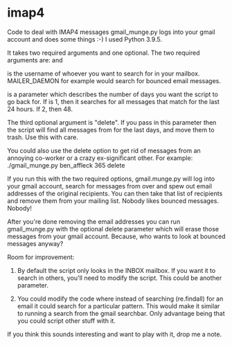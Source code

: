 # imap4
Code to deal with IMAP4 messages
gmail_munge.py logs into your gmail account and does some things :-) I used Python 3.9.5.

It takes two required arguments and one optional. The two required arguments are: <user> and <numdays>
 
<user> is the username of whoever you want to search for in your mailbox. MAILER_DAEMON for example would search for bounced email messages.
  
<numdays> is a parameter which describes the number of days you want the script to go back for. If <numdays> is 1, then it searches for all messages that match <user> for the last 24 hours. If 2, then 48.
  
The third optional argument is "delete". If you pass in this parameter then the script will find all messages from <user> for the last <numdays> days, 
and move them to trash. Use this with care. 
  
You could also use the delete option to get rid of messages from an annoying co-worker or a crazy ex-significant other. For example: ./gmail_munge.py ben_affleck 365 delete

If you run this with the two required options, gmail.munge.py will log into your gmail account, search for messages from <user> over <numdays> and spew out 
email addresses of the original recipients.
You can then take that list of recipients and remove them from your mailing list. Nobody likes bounced messages. Nobody!
  
After you're done removing the email addresses you can run gmail_munge.py with the optional delete parameter which will erase those messages from your gmail account. 
Because, who wants to look at bounced messages anyway? 

Room for improvement:
  
1. By default the script only looks in the INBOX mailbox. If you want it to search in others, you'll need to modify the script. This could be another parameter.
  
2. You could modify the code where instead of searching (re.findall) for an email it could search for a particular pattern. This would make it similar to running 
a search from the gmail searchbar. Only advantage being that you could script other stuff with it.

If you think this sounds interesting and want to play with it, drop me a note.
